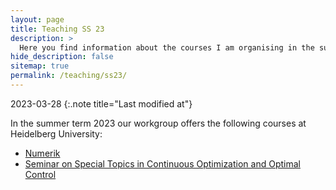 ```yaml
---
layout: page
title: Teaching SS 23
description: >
  Here you find information about the courses I am organising in the summer semester 2023.
hide_description: false
sitemap: true
permalink: /teaching/ss23/
---
```


2023-03-28
{:.note title="Last modified at"}

In the summer term 2023 our workgroup offers the following courses at Heidelberg University: 
  - [Numerik][num]
  - [Seminar on Special Topics in Continuous Optimization and Optimal Control][sem]



[num]: numerik.md
[sem]: seminar.md
